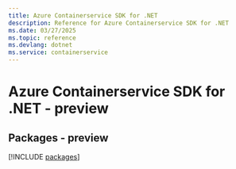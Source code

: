 ```yaml
---
title: Azure Containerservice SDK for .NET
description: Reference for Azure Containerservice SDK for .NET
ms.date: 03/27/2025
ms.topic: reference
ms.devlang: dotnet
ms.service: containerservice
---
```

# Azure Containerservice SDK for .NET - preview
## Packages - preview
[!INCLUDE [packages](containerservice-index.md)]